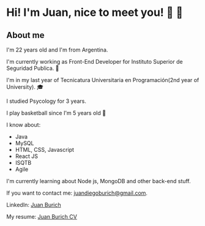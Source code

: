 # Hi! I'm Juan, nice to meet you! 👋 👋
## About me 

I'm 22 years old and I'm from Argentina.

I'm currently working as Front-End Developer for Instituto Superior de Seguridad Publica. 👮

I'm in my last year of Tecnicatura Universitaria en Programación(2nd year of University). 🎓

I studied Psycology for 3 years.

I play basketball since I'm 5 years old 🏀

I know about:
* Java
* MySQL
* HTML, CSS, Javascript
* React JS
* ISQTB
* Agile

I'm currently learning about Node js, MongoDB and other back-end stuff.

If you want to contact me: juandiegoburich@gmail.com.

LinkedIn: [Juan Burich](https://www.linkedin.com/in/juan-burich-4ab817187/)

My resume: [Juan Burich CV](https://drive.google.com/file/d/1h3Toet8_tWgOS5br-CHyV8qKTB9R5uj9/view?usp=sharing)
